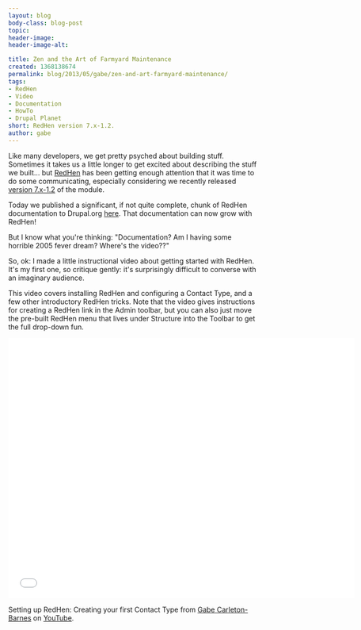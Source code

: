 ```yaml
---
layout: blog
body-class: blog-post
topic:
header-image:
header-image-alt:

title: Zen and the Art of Farmyard Maintenance
created: 1368138674
permalink: blog/2013/05/gabe/zen-and-art-farmyard-maintenance/
tags:
- RedHen
- Video
- Documentation
- HowTo
- Drupal Planet
short: RedHen version 7.x-1.2.
author: gabe
---
```

Like many developers, we get pretty psyched about building stuff. Sometimes it takes us a little longer to get excited about describing the stuff we built... but <a href="http://redhencrm.com/">RedHen</a> has been getting enough attention that it was time to do some communicating, especially considering we recently released <a href="(http://drupal.org/project/redhen">version 7.x-1.2</a> of the module.

Today we published a significant, if not quite complete, chunk of RedHen documentation to Drupal.org <a href="http://drupal.org/node/1989564">here</a>. That documentation can now grow with RedHen!

But I know what you're thinking: "Documentation? Am I having some horrible 2005 fever dream? Where's the video??"

So, ok: I made a little instructional video about getting started with RedHen. It's my first one, so critique gently: it's surprisingly difficult to converse with an imaginary audience.

This video covers installing RedHen and configuring a Contact Type, and a few other introductory RedHen tricks. Note that the video gives instructions for creating a RedHen link in the Admin toolbar, but you can also just move the pre-built RedHen menu that lives under Structure into the Toolbar to get the full drop-down fun.

<iframe width="700" height="525" src="//www.youtube.com/embed/hivg0CsxG7c" frameborder="0" allowfullscreen></iframe>

Setting up RedHen: Creating your first Contact Type</a> from <a href="http://thinkshout.com/team/gabe/">Gabe Carleton-Barnes</a> on <a href="http://YouTube.com">YouTube</a>.</p>
